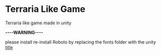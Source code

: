 # Terraria Like Game
Terraria like game made in unity

**----WARNING----**

please install re-install Roboto by replacing the fonts folder with the unity
[title](https://github.com/DAMTech1507/Roboto-unity-fonts)
